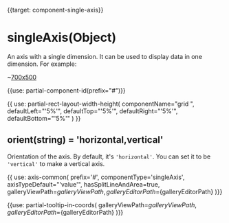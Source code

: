 
{{target: component-single-axis}}

# singleAxis(Object)

An axis with a single dimension. It can be used to display data in one dimension. For example:

~[700x500](${galleryViewPath}scatter-single-axis&edit=1&reset=1)

{{use: partial-component-id(prefix="#")}}

{{ use: partial-rect-layout-width-height(
    componentName="grid ",
    defaultLeft="'5%'",
    defaultTop="'5%'",
    defaultRight="'5%'",
    defaultBottom="'5%'"
) }}

## orient(string) = 'horizontal,vertical'

Orientation of the axis. By default, it's `'horizontal'`. You can set it to be `'vertical'` to make a vertical axis.

{{ use: axis-common(
    prefix='#',
    componentType='singleAxis',
    axisTypeDefault="'value'",
    hasSplitLineAndArea=true,
    galleryViewPath=${galleryViewPath},
    galleryEditorPath=${galleryEditorPath}
)}}


{{use: partial-tooltip-in-coords(
    galleryViewPath=${galleryViewPath},
    galleryEditorPath=${galleryEditorPath}
)}}
